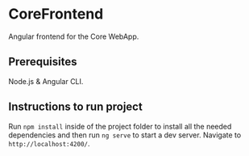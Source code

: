 # CoreFrontend

Angular frontend for the Core WebApp.

## Prerequisites

Node.js & Angular CLI.

## Instructions to run project

Run `npm install` inside of the project folder to install all the needed dependencies and then run `ng serve` to start a dev server. Navigate to `http://localhost:4200/`.
